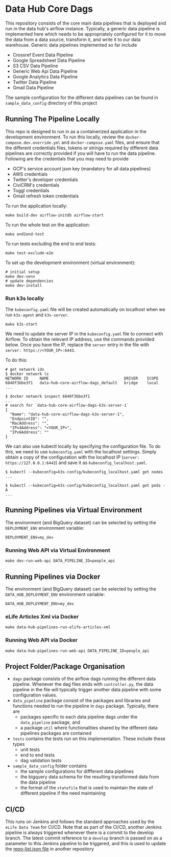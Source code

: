 # Data Hub Core Dags

This repository consists of the core main data pipelines that is deployed and run in the data hub's airflow instance.
Typically, a generic data pipeline is implemented here which needs to be appropriately configured for it to move the data from a data source, transform it, and write it to our data warehouse.
Generic data pipelines implemented so far include

* Crossref Event Data Pipeline
* Google Spreadsheet Data Pipeline
* S3 CSV Data Pipeline
* Generic Web Api Data Pipeline
* Google Analytics Data Pipeline
* Twitter Data Pipeline
* Gmail Data Pipeline

The sample configuration for the different data pipelines can be found in `sample_data_config` directory of this project

## Running The Pipeline Locally

This repo is designed to run in as a containerized application in the development environment.
To run this locally, review the `docker-compose.dev.override.yml` and `docker-compose.yaml` files, and ensure that the different credentials files, tokens or strings required by different data pipelines are correctly provided if you will have to run the data pipeline.
Following are the credentials that you may need to provide

* GCP's service account json key (mandatory for all data pipelines)
* AWS credentials
* Twitter's developer credentials
* CiviCRM's credentials
* Toggl credentials
* Gmail refresh token credentials

To run the application locally:

    make build-dev airflow-initdb airflow-start

To run the whole test on the application:

    make end2end-test

To run tests excluding the end to end tests:

    make test-exclude-e2e

To set up the development environment (virtual environment):

    # initial setup
    make dev-venv
    # update dependencies
    make dev-install

### Run k3s locally

  The `kubeconfig.yaml` file will be created automatically on localhost when we run `k3s-agent` and `k3s-server`.

    make k3s-start

  We need to update the server IP in the `kubeconfig.yaml` file to connect with Airflow. To obtain the relevant IP address, use the commands provided below. Once you have the IP, replace the `server` entry in the file with `server: https://<YOUR_IP>:6443`.

  To do this:

    # get network ids
    $ docker network ls
    NETWORK ID     NAME                                 DRIVER    SCOPE
    6840f3bbe3f1   data-hub-core-airflow-dags_default   bridge    local
    ...

    $ docker network inspect 6840f3bbe3f1
    ...
    # search for `data-hub-core-airflow-dags-k3s-server-1`
    {
      "Name": "data-hub-core-airflow-dags-k3s-server-1",
      "EndpointID": "",
      "MacAddress": "",
      "IPv4Address": "<YOUR_IP>",
      "IPv6Address": ""
    }

  We can also use kubectl locally by specifying the configuration file. To do this, we need to use `kubeconfig.yaml` with the localhost settings. Simply obtain a copy of the configuration with the localhost IP (`server: https://127.0.0.1:6443`) and save it as `kubeconfig_localhost.yaml`.

    $ kubectl --kubeconfig=k3s-config/kubeconfig_localhost.yaml get nodes
    ...

    $ kubectl --kubeconfig=k3s-config/kubeconfig_localhost.yaml get pods -A
    ...

## Running Pipelines via Virtual Environment

The environment (and BigQuery dataset) can be selected by setting the `DEPLOYMENT_ENV` environment variable:

    DEPLOYMENT_ENV=my_dev

### Running Web API via Virtual Environment

    make dev-run-web-api DATA_PIPELINE_ID=people_api

## Running Pipelines via Docker

The environment (and BigQuery dataset) can be selected by setting the `DATA_HUB_DEPLOYMENT_ENV` environment variable:

    DATA_HUB_DEPLOYMENT_ENV=my_dev

### eLife Articles Xml via Docker

    make data-hub-pipelines-run-elife-articles-xml

### Running Web API via Docker

    make data-hub-pipelines-run-web-api DATA_PIPELINE_ID=people_api

## Project Folder/Package Organisation

* `dags` package consists of the airflow dags running the different data pipeline. Whenever the dag files ends with `controller.py`, the data pipeline in the file will typically trigger another data pipeline with some configuration values.
* `data_pipeline` package consist of the packages and libraries and functions needed to run the pipeline in `dags` package. Typically, there are
  * packages specific to each data pipeline dags under the `data_pipeline` package, and
  * a package `util` where functionalities shared by the different data pipelines packages are contained
* `tests` contains the tests run on this implementation. These include these types
  * unit tests
  * end to end tests
  * dag validation tests
* `sample_data_config` folder contains
  * the sample configurations for diffferent data pipelines
  * the bigquery data schema for the resulting transformed data from the data pipeline
  * the format of the `statefile` that is used to maintain the state of different pipeline if the need maintaining
  
## CI/CD

 This runs on Jenkins and follows the standard approaches used by the `eLife Data Team` for CI/CD.
 Note that as part of the CI/CD, another Jenkins pipeline is always triggered whenever there is a commit to the develop branch. The latest commit reference to a `develop` branch is passed on as a parameter to this Jenkins pipeline to be triggered, and this is used to update the [repo-list.json file](https://github.com/elifesciences/data-hub-airflow-image/blob/develop/repo-list.json) in another repository
